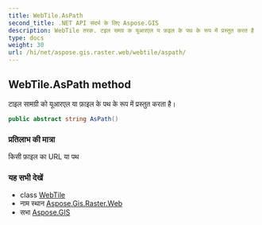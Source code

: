 ```yaml
---
title: WebTile.AsPath
second_title: .NET API संदर्भ के लिए Aspose.GIS
description: WebTile तरक. टइल समग्र क यूआरएल य फ़इल के पथ के रूप में प्रस्तुत करत है
type: docs
weight: 30
url: /hi/net/aspose.gis.raster.web/webtile/aspath/
---
```

## WebTile.AsPath method

टाइल सामग्री को यूआरएल या फ़ाइल के पथ के रूप में प्रस्तुत करता है।

```csharp
public abstract string AsPath()
```

### प्रतिलाभ की मात्रा

किसी फ़ाइल का URL या पथ

### यह सभी देखें

* class [WebTile](../)
* नाम स्थान [Aspose.Gis.Raster.Web](../../webtile/)
* सभा [Aspose.GIS](../../../)


